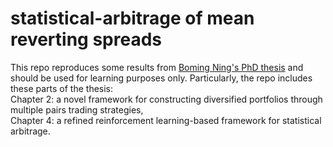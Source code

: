 # statistical-arbitrage of mean reverting spreads
This repo reproduces some results from [Boming Ning's PhD thesis](https://hammer.purdue.edu/articles/thesis/Quantitative_Methods_of_Statistical_Arbitrage/25654227) and should be used for learning purposes only.
Particularly, the repo includes these parts of the thesis:    
Chapter 2: a novel framework for constructing diversified portfolios through multiple pairs trading strategies,    
Chapter 4: a refined reinforcement learning-based framework for statistical arbitrage.
